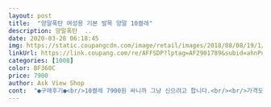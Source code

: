 ```yaml
---
layout: post 
title:  "양말폭탄 여성용 기본 발목 양말 10켤레" 
description: 양말폭탄  ..
date: 2020-03-28 06:18:45 
img: https://static.coupangcdn.com/image/retail/images/2018/08/08/19/1/e511d68f-e41c-4655-8006-cfe03c2060e8.jpg 
linkUrl: https://link.coupang.com/re/AFFSDP?lptag=AF2901789&subid=ahnPublicAsk&pageKey=121274986&itemId=360791327&vendorItemId=3877856321&traceid=V0-113-453a8af3355ac0b9 
categories: [1008] 
color: BF360C 
price: 7900 
author: Ask View Shop 
cont:  "●구매후기●<br/>10켤레 7900원 싸니까 그냥 신으려고 합니다.<br/><br/>가격도 좋고.<br/><br/>가격이 저렴해서 구매했는데 면이 도톰한 느낌은 없네요<br/>가격이 정말저렴하네요 ㅎㅎ<br/>간호화 색이 흰색이라 양말도 흰색으로해야 깔끔해요^^<br/>간호화로 갈아신으려고보면 양말을 깜박하고 놓고가서<br/>고급스럽거나 쫀쫀한 느낌은 없어요.<br/><br/>그냥 가격대비 저렴하니 신을만 합니다.<br/><br/>그래서 병원에 쟁여놓고쓰려구 구매했어요<br/>다른 쌤들두 양말놓고 오시면 하나씩드리려구요 ㅎㅎ<br/>다른분께 추천 못할것 같아요ㅠㅠ<br/>두세번신으니까 조금씩 내려오긴하는데요.<br/><br/>디자인이야 무난하게 매번신던스타일이고요.<br/><br/>맨발로 근무한게 허다했어요 ㅠㅠㅠㅠㅠ 찝찝.<br/>.<br/><br/>발목 부분이 좀 엉성한것 같아요<br/>배송도빠르고 양도 어마어마하고 ㅋㅋㅋㅋ<br/>병원에서 근무하는 간호사입니다!<br/>사물함에 넣어놓으니 이제 맨발로 일하는일이없을거라<br/>새 양말신고 발로뛰어다니며<br/>아직한번신고나서는 벗겨지지않는데.<br/><br/>안심되네용 ㅋㅋㅋㅋ (소소한행복^^)<br/>여름에는 흰색발목양말만 거의신기때문에흰색만 구매했어요.<br/><br/>오늘도 열심히 환자를 간호하겠습니다^0^~~<br/>요새 날이더우니 맨발상태로 샌달신고 출근하다가<br/>이정도면 가격대비 신을만 합니다.<br/><br/>재봉상태도 괜찮아요 ㅎㅎ<br/>좀 얇은 느낌 입니다.<br/><br/>착용감이 불편해요<br/>천이 발과 따로 노는듯 해요.<br/><br/>쿠팡 빠른 배송으로 빨리 받아보았어요.<br/><br/>흰색이라그런지 사용하고나서 때는 금방타고요.<br/><br/>" 
---
```


